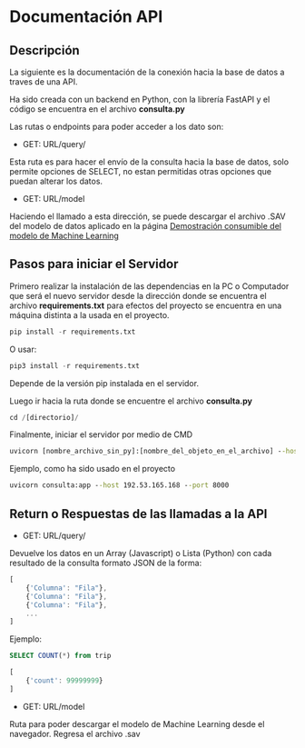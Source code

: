 # Documentación API

## Descripción

La siguiente es la documentación de la conexión hacia la base de datos a traves de una API.

Ha sido creada con un backend en Python, con la librería FastAPI y el código se encuentra en el archivo __consulta.py__

Las rutas o endpoints para poder acceder a los dato son:

- GET: URL/query/

Esta ruta es para hacer el envío de la consulta hacia la base de datos, solo permite opciones de SELECT, no estan permitidas otras opciones que puedan alterar los datos.

- GET: URL/model

Haciendo el llamado a esta dirección, se puede descargar el archivo .SAV del modelo de datos aplicado en la página [Demostración consumible del modelo de Machine Learning](https://mangoru-taxi-trips-amount-prediction-streamlit-app-0z2yr7.streamlitapp.com/)

## Pasos para iniciar el Servidor

Primero realizar la instalación de las dependencias en la PC o Computador que será el nuevo servidor desde la dirección donde se encuentra el archivo __requirements.txt__ para efectos del proyecto se encuentra en una máquina distinta a la usada en el proyecto.

``` python
pip install -r requirements.txt
```

O usar:

``` python
pip3 install -r requirements.txt
```

Depende de la versión pip instalada en el servidor.

Luego ir hacia la ruta donde se encuentre el archivo __consulta.py__

``` python
cd /[directorio]/
```

Finalmente, iniciar el servidor por medio de CMD

``` cmd
uvicorn [nombre_archivo_sin_py]:[nombre_del_objeto_en_el_archivo] --host [URL_maquina] --port [puerto_a_usar]
```

Ejemplo, como ha sido usado en el proyecto

``` cmd
uvicorn consulta:app --host 192.53.165.168 --port 8000
```

## Return o Respuestas de las llamadas a la API

- GET: URL/query/

Devuelve los datos en un Array (Javascript) o Lista (Python) con cada resultado de la consulta formato JSON de la forma:

``` javascript
[
    {'Columna': "Fila"},
    {'Columna': "Fila"},
    {'Columna': "Fila"},
    ...
]
```

Ejemplo:

``` SQL
SELECT COUNT(*) from trip
```

``` javascript
[
    {'count': 99999999}
]
```

- GET: URL/model

Ruta para poder descargar el modelo de Machine Learning desde el navegador. Regresa el archivo .sav
